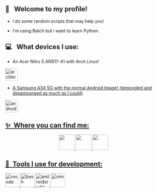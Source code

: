 <h2> 👋 &nbsp; Welcome to my profile!</h2>

- I do some random scripts that may help you!

- I'm using Batch but i want to learn Python.

<h2> 💻 &nbsp; What devices I use:</h2>
<p align="right">
  
- An Acer Nitro 5 AN517-41 with Arch Linux!
<a href="https://archlinux.org/">
  <img src="https://cdn.jsdelivr.net/gh/devicons/devicon@latest/icons/archlinux/archlinux-original.svg" alt="archlinux" width="40" height="40"/>
  

- A Samsung A34 5G with the normal Android Image! (degoogled and desamsunged as much as I could)
 <a href="https://www.samsung.com/uk/smartphones/galaxy-a/galaxy-a34-5g-lime-256gb-sm-a346blgeeub/"> 
  <img src="https://cdn.jsdelivr.net/gh/devicons/devicon@latest/icons/android/android-original.svg" alt="android" width="40" height="40"/>


<h2> ✨ &nbsp;Where you can find me:</h2>
<p align="center">
  <a href="https://www.reddit.com/user/aurcbyz/">
    <img height="50" src="https://www.svgrepo.com/show/14413/reddit.svg" />
  </a>
  <a href="https://www.youtube.com/@aurcby">
    <img height="50" src="https://www.svgrepo.com/show/13671/youtube.svg" />
  </a>
  <a href="https://www.last.fm/user/aurcby">
    <img height="50" src="https://www.svgrepo.com/show/341982/last-fm.svg" />
</p>


<h2> 🚀 &nbsp;Tools I use for development:</h2>
<p align="left">
<img src="https://cdn.jsdelivr.net/gh/devicons/devicon@latest/icons/vscode/vscode-original.svg" alt="vscode" width="45" height="45"/>
<img src="https://cdn.jsdelivr.net/gh/devicons/devicon@latest/icons/bash/bash-original.svg" alt="bash" width="45" height="45"/>
<img src="https://cdn.jsdelivr.net/gh/devicons/devicon@latest/icons/androidstudio/androidstudio-original.svg" alt="androidstudio" width="45" height="45"/>
<img src="https://cdn.jsdelivr.net/gh/devicons/devicon@latest/icons/vim/vim-original.svg" alt="vim" width="45" height="45" />
</p>

<!---
aurcby/aurcby is a ✨ special ✨ repository because its `README.md` (this file) appears on your GitHub profile.
You can click the Preview link to take a look at your changes.
--->
